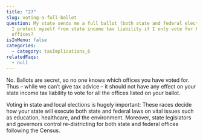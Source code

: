 ```yaml
---
title: "27"
slug: voting-a-full-ballot
question: My state sends me a full ballot (both state and federal elections). Do
  I protect myself from state income tax liability if I only vote for Federal
  offices?
isInMenu: false
categories:
  - category: taxImplications_6
relatedFaqs:
  - null
---
```

No. Ballots are secret, so no one knows which offices you have voted for. Thus – while we can’t give tax advice – it should not have any effect on your state income tax liability to vote for all the offices listed on your ballot.

Voting in state and local elections is hugely important: These races decide how your state will execute both state and federal laws on vital issues such as education, healthcare, and the environment. Moreover, state legislators and governors control re-districting for both state and federal offices following the Census.
